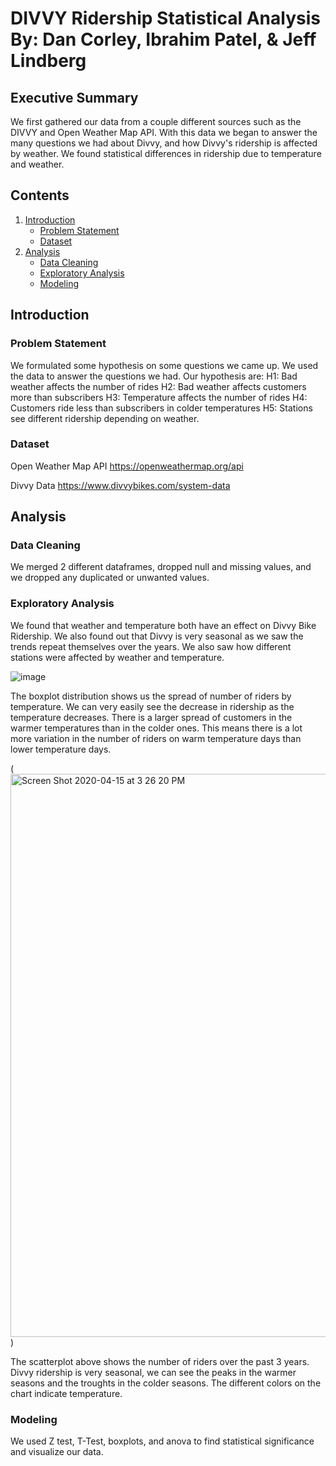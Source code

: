 # DIVVY Ridership Statistical Analysis By: Dan Corley, Ibrahim Patel, & Jeff Lindberg

## Executive Summary
We first gathered our data from a couple different sources such as the DIVVY and Open Weather Map API. With this data we began to answer the many questions we had about Divvy, and how Divvy's ridership is affected by weather. We found statistical differences in ridership due to temperature and weather.

## Contents
1. [Introduction](#introduction)
    - [Problem Statement](#problem_statement)
    - [Dataset](#dataset)
2. [Analysis](#analysis)
    - [Data Cleaning](#data_cleaning)
    - [Exploratory Analysis](#exploratory_analysis)
    - [Modeling](#modeling)

## Introduction <a name="introduction"></a>

### Problem Statement <a name="problem_statement"></a>
We formulated some hypothesis on some questions we came up. We used the data to answer the questions we had. Our hypothesis are:
H1: Bad weather affects the number of rides
H2: Bad weather affects customers more than subscribers
H3: Temperature affects the number of rides
H4: Customers ride less than subscribers in colder temperatures
H5: Stations see different ridership depending on weather.

### Dataset <a name="dataset"></a>
Open Weather Map API
https://openweathermap.org/api

Divvy Data
https://www.divvybikes.com/system-data

## Analysis <a name="analysis"></a>





### Data Cleaning <a name="data_cleaning"></a>

We merged 2 different dataframes, dropped null and missing values, and we dropped any duplicated or unwanted values. 

### Exploratory Analysis <a name="exploratory_analysis"></a>

We found that weather and temperature both have an effect on Divvy Bike Ridership. We also found out that Divvy is very seasonal as we saw the trends repeat themselves over the years. We also saw how different stations were affected by weather and temperature.


![image](https://user-images.githubusercontent.com/52756457/79394366-e67df080-7f3c-11ea-8099-bd58a4d04dd9.png)

The boxplot distribution shows us the spread of number of riders by temperature. We can very easily see the decrease in ridership as the temperature decreases. There is a larger spread of customers in the warmer temperatures than in the colder ones. This means there is a lot more variation in the number of riders on warm temperature days than lower temperature days.



(<img width="901" alt="Screen Shot 2020-04-15 at 3 26 20 PM" src="https://user-images.githubusercontent.com/52756457/79394489-38bf1180-7f3d-11ea-9780-8b888e568cb7.png">)

The scatterplot above shows the number of riders over the past 3 years. Divvy ridership is very seasonal, we can see the peaks in the warmer seasons and the troughts in the colder seasons. The different colors on the chart indicate temperature.


### Modeling <a name="modeling"></a>

We used Z test, T-Test, boxplots, and anova to find statistical significance and visualize our data.



